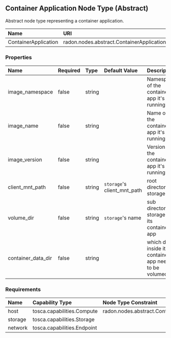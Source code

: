 
## Container Application Node Type (Abstract)

Abstract node type representing a container application.

| Name | URI | Version | Derived From |
|:---- |:--- |:------- |:------------ |
|  ContainerApplication  |  radon.nodes.abstract.ContainerApplication  | 1.0.0 |  tosca.nodes.Container.Application  |

### Properties

| Name | Required | Type |Default Value | Description |
|:---- |:-------- |:---- |:------------- |:----------- |
| image_namespace | false | string |               | Namespace of the container app it's running |
| image_name | false | string |  | Name of the container app it's running |
| image_version | false | string |  | Version of the container app it's running |
| client_mnt_path | false | string | `storage`'s client_mnt_path | root directory of storage |
| volume_dir | false | string |  `storage`'s name | sub directory of storage for its container app|
| container_data_dir | false | string |   | which data inside its container app needs to be volumed |
### Requirements

| Name | Capability Type | Node Type Constraint | Relationship Type | Occurrences |
|:---- |:--------------- |:-------------------- |:----------------- |:------------|
|  host  |  tosca.capabilities.Compute  |  radon.nodes.abstract.ContainerRuntime  |  tosca.relationships.HostedOn  | [1, 1] |
|  storage  |  tosca.capabilities.Storage  |   | tosca.relationships.ConnectsTo  | [1, 1] |
|  network  |  tosca.capabilities.Endpoint  |   | tosca.relationships.ConnectsTo | [1, 1] |
